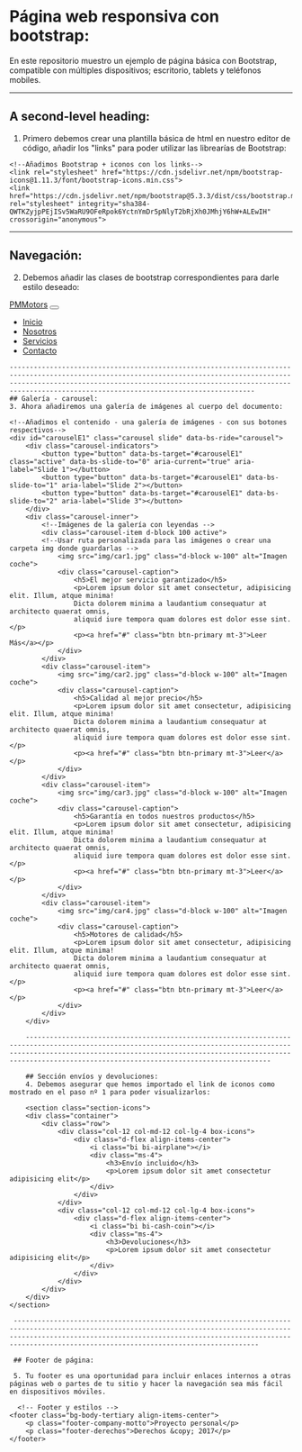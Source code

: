 # Página web responsiva con bootstrap:
En este repositorio muestro un ejemplo de página básica con Bootstrap, compatible con múltiples dispositivos; escritorio, tablets y teléfonos mobiles.

-------------------------------------------------------------------------------------------------------------------------------------------------------------------------------------------------------------------------------------------------------------------------------
## A second-level heading:
1. Primero debemos crear una plantilla básica de html en nuestro editor de código, añadir los "links" para poder utilizar las librearías de Bootstrap:

<!DOCTYPE html>
<html lang="en">
<head>
    <meta charset="UTF-8">
    <meta name="viewport" content="width=device-width, initial-scale=1.0">
    <title>Carshop</title>
    
    <!--Añadimos Bootstrap + iconos con los links-->
    <link rel="stylesheet" href="https://cdn.jsdelivr.net/npm/bootstrap-icons@1.11.3/font/bootstrap-icons.min.css">
    <link href="https://cdn.jsdelivr.net/npm/bootstrap@5.3.3/dist/css/bootstrap.min.css" rel="stylesheet" integrity="sha384-QWTKZyjpPEjISv5WaRU9OFeRpok6YctnYmDr5pNlyT2bRjXh0JMhjY6hW+ALEwIH" crossorigin="anonymous">
</head>
<body>

<!--Añadimos el link de Javascript de Bootstrap-->
<script src="https://cdn.jsdelivr.net/npm/bootstrap@5.3.3/dist/js/bootstrap.bundle.min.js" integrity="sha384-YvpcrYf0tY3lHB60NNkmXc5s9fDVZLESaAA55NDzOxhy9GkcIdslK1eN7N6jIeHz" crossorigin="anonymous"></script>
</body>
</html>

-------------------------------------------------------------------------------------------------------------------------------------------------------------------------------------------------------------------------------------------------------------------------------
## Navegación:
2. Debemos añadir las clases de bootstrap correspondientes para darle estilo deseado:
   
<nav class="navbar navbar-expandlg navbar-light bg-light fixed-top">
        <div class="container">
            <a href="#" class="navbar-brand"><span class="text-danger">PM</span>Motors</a>
            <button class="navbar-toggler" type="button" data-bs-toggle="collapse" 
            data-bs-target="#navbar-start" aria-controls="navbar-start" aria-expanded="false" aria-label="Toggle navigation">
                <span class="navbar-toggler-icon"></span>
            </button>
            <div class="collapse navbar-collapse" id="navbar-start">
                <ul class="navbar-nav ms-auto mb-2 mb-lg-0">
                    <li class="nav-item">
                        <a class="nav-link" href="#">Inicio</a>
                    </li>
                    <li class="nav-item">
                        <a class="nav-link" href="#">Nosotros</a>
                    </li>
                    <li class="nav-item">
                        <a class="nav-link" href="#">Servicios</a>
                    </li>
                    <li class="nav-item">
                        <a class="nav-link" href="#">Contacto</a>
                    </li>
                </ul>
            </div>
        </div>
    </nav>

    -------------------------------------------------------------------------------------------------------------------------------------------------------------------------------------------------------------------------------------------------------------------------------
    ## Galería - carousel:
    3. Ahora añadiremos una galería de imágenes al cuerpo del documento:

    <!--Añadimos el contenido - una galería de imágenes - con sus botones respectivos-->
    <div id="carouselE1" class="carousel slide" data-bs-ride="carousel">
        <div class="carousel-indicators">
            <button type="button" data-bs-target="#carouselE1" class="active" data-bs-slide-to="0" aria-current="true" aria-label="Slide 1"></button>
            <button type="button" data-bs-target="#carouselE1" data-bs-slide-to="1" aria-label="Slide 2"></button>
            <button type="button" data-bs-target="#carouselE1" data-bs-slide-to="2" aria-label="Slide 3"></button>
        </div>
        <div class="carousel-inner">
            <!--Imágenes de la galería con leyendas -->
            <div class="carousel-item d-block 100 active">
            <!--Usar ruta personalizada para las imágenes o crear una carpeta img donde guardarlas -->
                <img src="img/car1.jpg" class="d-block w-100" alt="Imagen coche">
                <div class="carousel-caption">
                    <h5>El mejor servicio garantizado</h5>
                    <p>Lorem ipsum dolor sit amet consectetur, adipisicing elit. Illum, atque minima! 
                    Dicta dolorem minima a laudantium consequatur at architecto quaerat omnis, 
                    aliquid iure tempora quam dolores est dolor esse sint.</p>
                    <p><a href="#" class="btn btn-primary mt-3">Leer Más</a></p>
                </div>
            </div>
            <div class="carousel-item">
                <img src="img/car2.jpg" class="d-block w-100" alt="Imagen coche">
                <div class="carousel-caption">
                    <h5>Calidad al mejor precio</h5>
                    <p>Lorem ipsum dolor sit amet consectetur, adipisicing elit. Illum, atque minima! 
                    Dicta dolorem minima a laudantium consequatur at architecto quaerat omnis, 
                    aliquid iure tempora quam dolores est dolor esse sint.</p>
                    <p><a href="#" class="btn btn-primary mt-3">Leer</a></p>
                </div>
            </div>
            <div class="carousel-item">
                <img src="img/car3.jpg" class="d-block w-100" alt="Imagen coche">
                <div class="carousel-caption">
                    <h5>Garantía en todos nuestros productos</h5>
                    <p>Lorem ipsum dolor sit amet consectetur, adipisicing elit. Illum, atque minima! 
                    Dicta dolorem minima a laudantium consequatur at architecto quaerat omnis, 
                    aliquid iure tempora quam dolores est dolor esse sint.</p>
                    <p><a href="#" class="btn btn-primary mt-3">Leer</a></p>
                </div>
            </div>
            <div class="carousel-item">
                <img src="img/car4.jpg" class="d-block w-100" alt="Imagen coche">
                <div class="carousel-caption">
                    <h5>Motores de calidad</h5>
                    <p>Lorem ipsum dolor sit amet consectetur, adipisicing elit. Illum, atque minima! 
                    Dicta dolorem minima a laudantium consequatur at architecto quaerat omnis, 
                    aliquid iure tempora quam dolores est dolor esse sint.</p>
                    <p><a href="#" class="btn btn-primary mt-3">Leer</a></p>
                </div>
            </div>
        </div>

        -------------------------------------------------------------------------------------------------------------------------------------------------------------------------------------------------------------------------------------------------------------------------------

        ## Sección envíos y devoluciones:
        4. Debemos asegurar que hemos importado el link de iconos como mostrado en el paso nº 1 para poder visualizarlos:

        <section class="section-icons">
        <div class="container">
            <div class="row">
                <div class="col-12 col-md-12 col-lg-4 box-icons">
                    <div class="d-flex align-items-center">
                        <i class="bi bi-airplane"></i>
                        <div class="ms-4">
                            <h3>Envío incluido</h3>
                            <p>Lorem ipsum dolor sit amet consectetur adipisicing elit</p>
                        </div>
                    </div>
                </div>
                <div class="col-12 col-md-12 col-lg-4 box-icons">
                    <div class="d-flex align-items-center">
                        <i class="bi bi-cash-coin"></i>
                        <div class="ms-4">
                            <h3>Devoluciones</h3>
                            <p>Lorem ipsum dolor sit amet consectetur adipisicing elit</p>
                        </div>
                    </div>
                </div>
            </div>
        </div>
    </section>

     -------------------------------------------------------------------------------------------------------------------------------------------------------------------------------------------------------------------------------------------------------------------------------

     ## Footer de página:

     5. Tu footer es una oportunidad para incluir enlaces internos a otras páginas web o partes de tu sitio y hacer la navegación sea más fácil en dispositivos móviles. 

      <!-- Footer y estilos -->
    <footer class="bg-body-tertiary align-items-center">
        <p class="footer-company-motto">Proyecto personal</p>
        <p class="footer-derechos">Derechos &copy; 2017</p>
    </footer>

    
    

